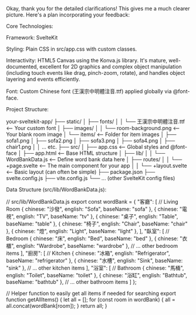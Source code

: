Okay, thank you for the detailed clarifications! This gives me a much clearer picture. Here's a plan incorporating your feedback:

Core Technologies:

Framework: SvelteKit

Styling: Plain CSS in src/app.css with custom classes.

Interactivity: HTML5 Canvas using the Konva.js library. It's mature, well-documented, excellent for 2D graphics and complex object manipulation (including touch events like drag, pinch-zoom, rotate), and handles object layering and events efficiently.

Font: Custom Chinese font (王漢宗中明體注音.ttf) applied globally via @font-face.

Project Structure:

your-sveltekit-app/
├── static/
│ ├── fonts/
│ │ └── 王漢宗中明體注音.ttf <-- Your custom font
│ ├── images/
│ │ └── room-background.png <-- Your blank room image
│ └── items/ <-- Folder for item images
│ ├── sofa1.png
│ ├── sofa2.png
│ ├── sofa3.png
│ ├── sofa4.png
│ ├── chair1.png
│ │ ... etc.
├── src/
│ ├── app.css <-- Global styles and @font-face
│ ├── app.html <-- Base HTML structure
│ ├── lib/
│ │ └── WordBankData.js <-- Define word bank data here
│ ├── routes/
│ │ └── +page.svelte <-- The main component for your app
│ │ └── +layout.svelte <-- Basic layout (can often be simple)
├── package.json
├── svelte.config.js
├── vite.config.js
└── ... (other SvelteKit config files)


Data Structure (src/lib/WordBankData.js):

// src/lib/WordBankData.js
export const wordBank = {
"客廳": [ // Living Room
{ chinese: "沙發", english: "Sofa", baseName: "sofa" },
{ chinese: "電視", english: "TV", baseName: "tv" },
{ chinese: "桌子", english: "Table", baseName: "table" },
{ chinese: "椅子", english: "Chair", baseName: "chair" },
{ chinese: "燈", english: "Light", baseName: "light" },
],
"臥室": [ // Bedroom
{ chinese: "床", english: "Bed", baseName: "bed" },
{ chinese: "衣櫃", english: "Wardrobe", baseName: "wardrobe" },
// ... other bedroom items
],
"廚房": [ // Kitchen
{ chinese: "冰箱", english: "Refrigerator", baseName: "refrigerator" },
{ chinese: "水槽", english: "Sink", baseName: "sink" },
// ... other kitchen items
],
"浴室": [ // Bathroom
{ chinese: "馬桶", english: "Toilet", baseName: "toilet" },
{ chinese: "浴缸", english: "Bathtub", baseName: "bathtub" },
// ... other bathroom items
]
};

// Helper function to easily get all items if needed for searching
export function getAllItems() {
let all = [];
for (const room in wordBank) {
all = all.concat(wordBank[room]);
}
return all;
}
